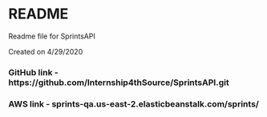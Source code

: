 # README

<p class = "f2">Readme file for SprintsAPI</p>
<p class = "f3">Created on 4/29/2020</p>

<h3>GitHub link - https://github.com/Internship4thSource/SprintsAPI.git</h3>
<h3>AWS link - sprints-qa.us-east-2.elasticbeanstalk.com/sprints/</h3>
